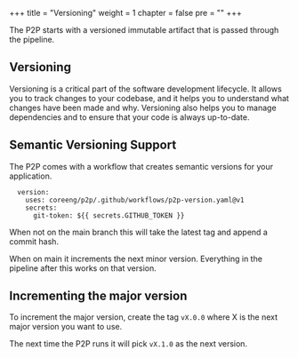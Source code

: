 +++
title = "Versioning"
weight = 1
chapter = false
pre = ""
+++

The P2P starts with a versioned immutable artifact that is passed through the pipeline.

## Versioning

Versioning is a critical part of the software development lifecycle. It allows you to track changes to your codebase, and it helps you to understand what changes have been made and why. Versioning also helps you to manage dependencies and to ensure that your code is always up-to-date.

## Semantic Versioning Support

The P2P comes with a workflow that creates semantic versions for your application.

```
  version:
    uses: coreeng/p2p/.github/workflows/p2p-version.yaml@v1
    secrets:
      git-token: ${{ secrets.GITHUB_TOKEN }} 
```

When not on the main branch this will take the latest tag and append a commit hash.

When on main it increments the next minor version.
Everything in the pipeline after this works on that version.

## Incrementing the major version

To increment the major version, create the tag `vX.0.0` where X is the next major version you want to use.

The next time the P2P runs it will pick `vX.1.0` as the next version.
